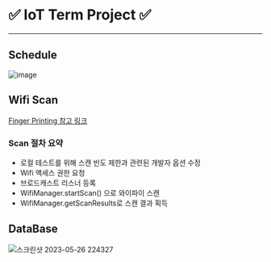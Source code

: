# ✅ IoT Term Project ✅

***

## Schedule
![image](https://github.com/ManchanTime/navigation/assets/82303989/e1348af7-caef-4f23-b928-2c437877d36b)


## Wifi Scan 

<div>
  <a href https://developer.android.com/guide/topics/connectivity/wifi-scan?hl=ko> Finger Printing 참고 링크 </a> 
</div>

### Scan 절차 요약
+ 로컬 테스트를 위해 스캔 빈도 제한과 관련된 개발자 옵션 수정
+ Wifi 액세스 권한 요청
+ 브로드캐스트 리스너 등록
+ WifiManager.startScan() 으로 와이파이 스캔
+ WifiManager.getScanResults로 스캔 결과 획득

## DataBase

![스크린샷 2023-05-26 224327](https://github.com/ManchanTime/navigation/assets/82303989/ce666e9a-1f65-4a3f-8d3b-327ef34ee96c)
